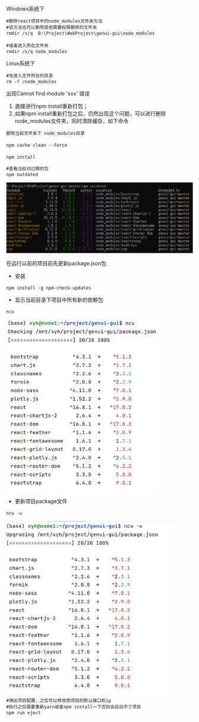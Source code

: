 Windows系统下

```
#删除react项目中的node_modules文件夹方法
#该方法也可以删除其他需要权限删除的文件夹
rmdir /s/q  D:\Project\WebProject\genui-gui\node_modules

#或者进入所在文件夹
rmdir /s/q node_modules
```

Linux系统下

```
#先进入文件所在的目录
rm -f /node_modules
```

出现Cannot find module 'xxx' 错误

1. 直接进行npm install重新打包；
2. 如果npm install重新打包之后，仍然出现这个问题，可以进行删除node_modules文件夹，同时清除缓存，如下命令

```
删除当前文件夹下 node_modules目录

npm cache clean --force

npm install 
```



```
#查看当前对过期的包
npm outdated
```

![image-20220228214408916](assess/image-20220228214408916.png)



在运行以前的项目前先更新package.json包

- 安装

```
npm install -g npm-check-updates
```

- 显示当前目录下项目中所有新的依赖包

```
ncu
```

<img src="assess/image-20220302004522175.png" alt="image-20220302004522175" style="zoom: 67%;" />

- 更新项目package文件

```
ncu -u
```

<img src="assess/image-20220302004539975.png" alt="image-20220302004539975" style="zoom:67%;" />



```
#弹出项目配置，之后可以修改想项目的默认端口和ip
#执行之后需要重新yarn或者npm install一下否则会启动不了项目
npm run eject
```

